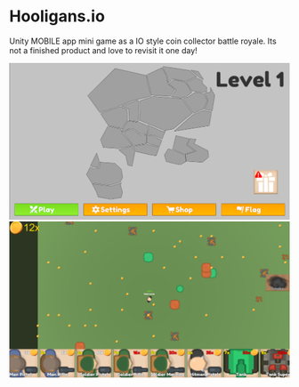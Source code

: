 # Hooligans.io

Unity MOBILE app mini game as a IO style coin collector battle royale. Its not a finished product and love to revisit it one day!


![Menu](https://github.com/storm-ace/Hooligans.io/blob/main/Hooligans%20Menu.png)
![Game](https://github.com/storm-ace/Hooligans.io/blob/main/Hooligans%20Game.png)
